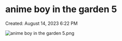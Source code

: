 # anime boy in the garden 5

Created: August 14, 2023 6:22 PM

![anime boy in the garden 5.png](anime%20boy%20in%20the%20garden%205%204810151b6a6d4691b1db4ed16816b56a/anime_boy_in_the_garden_5.png)